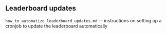 ## Leaderboard updates

`how_to_automatize_leaderboard_updates.md` -- instructions on setting up a cronjob to update the leaderboard automatically
